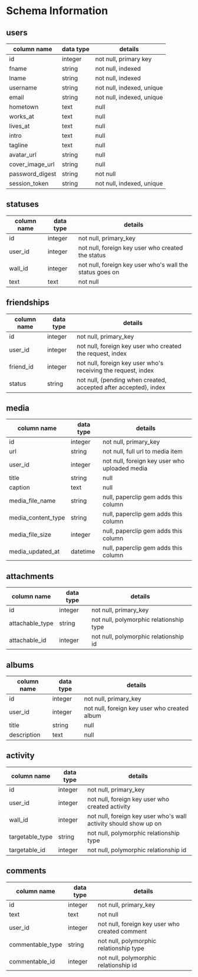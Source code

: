 # Schema Information

## users
column name     | data type | details
----------------|-----------|-----------------------
id              | integer   | not null, primary key
fname           | string    | not null, indexed
lname           | string    | not null, indexed
username        | string    | not null, indexed, unique
email           | string    | not null, indexed, unique
hometown        | text      | null
works_at        | text      | null
lives_at        | text      | null
intro           | text      | null
tagline         | text      | null
avatar_url      | string    | null
cover_image_url | string    | null
password_digest | string    | not null
session_token   | string    | not null, indexed, unique

## statuses
column name     | data type | details
----------------|-----------|-----------------------
id              | integer   | not null, primary_key
user_id         | integer   | not null, foreign key user who created the status
wall_id         | integer   | not null, foreign key user who's wall the status goes on
text            | text      | not null

## friendships
column name     | data type | details
----------------|-----------|-----------------------
id              | integer   | not null, primary_key
user_id         | integer   | not null, foreign key user who created the request, index
friend_id       | integer   | not null, foreign key user who's receiving the request, index
status          | string    | not null, (pending when created, accepted after accepted), index

## media
column name        | data type | details
-------------------|-----------|-----------------------
id                 | integer   | not null, primary_key
url                | string    | not null, full url to media item
user_id            | integer   | not null, foreign key user who uploaded media
title              | string    | null
caption            | text      | null
media_file_name    | string    | null, paperclip gem adds this column
media_content_type | string    | null, paperclip gem adds this column
media_file_size    | integer   | null, paperclip gem adds this column
media_updated_at   | datetime  | null, paperclip gem adds this column

## attachments
column name        | data type | details
-------------------|-----------|-----------------------
id                 | integer   | not null, primary_key
attachable_type    | string    | not null, polymorphic relationship type
attachable_id      | integer   | not null, polymorphic relationship id

## albums
column name        | data type | details
-------------------|-----------|-----------------------
id                 | integer   | not null, primary_key
user_id            | integer   | not null, foreign key user who created album
title              | string    | null
description        | text      | null

## activity
column name        | data type | details
-------------------|-----------|-----------------------
id                 | integer   | not null, primary_key
user_id            | integer   | not null, foreign key user who created activity
wall_id            | integer   | not null, foreign key user who's wall activity should show up on
targetable_type    | string    | not null, polymorphic relationship type
targetable_id      | integer   | not null, polymorphic relationship id

## comments
column name        | data type | details
-------------------|-----------|-----------------------
id                 | integer   | not null, primary_key
text               | text      | not null
user_id            | integer   | not null, foreign key user who created comment
commentable_type   | string    | not null, polymorphic relationship type
commentable_id     | integer   | not null, polymorphic relationship id
